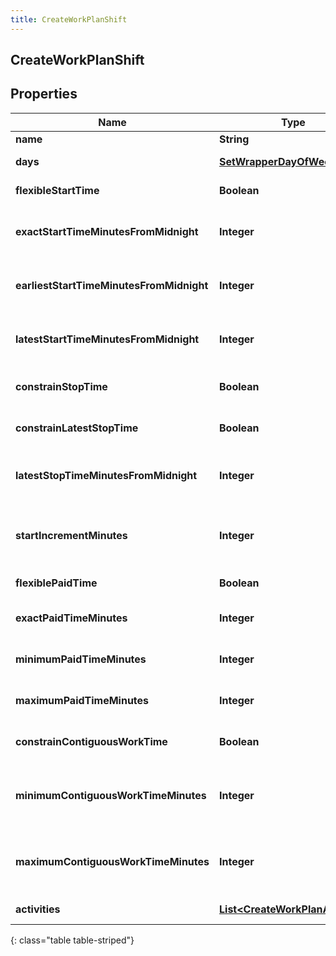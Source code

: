 ```yaml
---
title: CreateWorkPlanShift
---
```

## CreateWorkPlanShift


## Properties

| Name | Type | Description | Notes |
| ------------ | ------------- | ------------- | ------------- |
| **name** | <!----><!---->**String**<!----> | Name of the shift |  |
| **days** | <!----><!---->[**SetWrapperDayOfWeek**](SetWrapperDayOfWeek.html)<!----> | Days of the week applicable for this shift |  [optional] |
| **flexibleStartTime** | <!----><!---->**Boolean**<!----> | Whether the start time of the shift is flexible |  [optional] |
| **exactStartTimeMinutesFromMidnight** | <!----><!---->**Integer**<!----> | Exact start time of the shift defined as offset minutes from midnight. Used if flexibleStartTime == false |  [optional] |
| **earliestStartTimeMinutesFromMidnight** | <!----><!---->**Integer**<!----> | Earliest start time of the shift defined as offset minutes from midnight. Used if flexibleStartTime == true |  [optional] |
| **latestStartTimeMinutesFromMidnight** | <!----><!---->**Integer**<!----> | Latest start time of the shift defined as offset minutes from midnight. Used if flexibleStartTime == true |  [optional] |
| **constrainStopTime** | <!----><!---->**Boolean**<!----> | Whether the latest stop time constraint for the shift is enabled |  [optional] |
| **constrainLatestStopTime** | <!----><!---->**Boolean**<!----> | Whether the latest stop time constraint for the shift is enabled |  [optional] |
| **latestStopTimeMinutesFromMidnight** | <!----><!---->**Integer**<!----> | Latest stop time of the shift defined as offset minutes from midnight. Used if constrainStopTime == true |  [optional] |
| **startIncrementMinutes** | <!----><!---->**Integer**<!----> | Increment in offset minutes that would contribute to different possible start times for the shift. Used if flexibleStartTime == true |  [optional] |
| **flexiblePaidTime** | <!----><!---->**Boolean**<!----> | Whether the paid time setting for the shift is flexible |  [optional] |
| **exactPaidTimeMinutes** | <!----><!---->**Integer**<!----> | Exact paid time in minutes configured for the shift. Used if flexiblePaidTime == false |  [optional] |
| **minimumPaidTimeMinutes** | <!----><!---->**Integer**<!----> | Minimum paid time in minutes configured for the shift. Used if flexiblePaidTime == true |  [optional] |
| **maximumPaidTimeMinutes** | <!----><!---->**Integer**<!----> | Maximum paid time in minutes configured for the shift. Used if flexiblePaidTime == true |  [optional] |
| **constrainContiguousWorkTime** | <!----><!---->**Boolean**<!----> | Whether the contiguous time constraint for the shift is enabled |  [optional] |
| **minimumContiguousWorkTimeMinutes** | <!----><!---->**Integer**<!----> | Minimum contiguous time in minutes configured for the shift. Used if constrainContiguousWorkTime == true |  [optional] |
| **maximumContiguousWorkTimeMinutes** | <!----><!---->**Integer**<!----> | Maximum contiguous time in minutes configured for the shift. Used if constrainContiguousWorkTime == true |  [optional] |
| **activities** | <!----><!---->[**List&lt;CreateWorkPlanActivity&gt;**](CreateWorkPlanActivity.html)<!----> | Activities configured for this shift |  [optional] |
{: class="table table-striped"}




